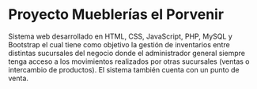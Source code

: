 # Proyecto Mueblerías el Porvenir
Sistema web desarrollado en HTML, CSS, JavaScript, PHP, MySQL y Bootstrap el cual tiene como objetivo la gestión de inventarios entre distintas sucursales del negocio donde el administrador general siempre tenga acceso a los movimientos realizados por otras sucursales (ventas o intercambio de productos). El sistema también cuenta con un punto de venta.

